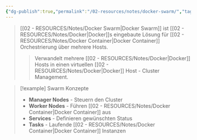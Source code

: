 ```yaml
---
{"dg-publish":true,"permalink":"/02-resources/notes/docker-swarm/","tags":["docker/orchestration","docker/cluster"],"noteIcon":"","updated":"2025-09-05T10:12:29.061+02:00"}
---
```



>[[02 - RESOURCES/Notes/Docker Swarm\|Docker Swarm]] ist [[02 - RESOURCES/Notes/Docker\|Docker]]s eingebaute Lösung für [[02 - RESOURCES/Notes/Docker Container\|Docker Container]] Orchestrierung über mehrere Hosts.
>>Verwandelt mehrere [[02 - RESOURCES/Notes/Docker\|Docker]] Hosts in einen virtuellen [[02 - RESOURCES/Notes/Docker\|Docker]] Host - Cluster Management.

>[!example] Swarm Konzepte
>- **Manager Nodes** - Steuern den Cluster
>- **Worker Nodes** - Führen [[02 - RESOURCES/Notes/Docker Container\|Docker Container]] aus  
>- **Services** - Definieren gewünschten Status
>- **Tasks** - Laufende [[02 - RESOURCES/Notes/Docker Container\|Docker Container]] Instanzen